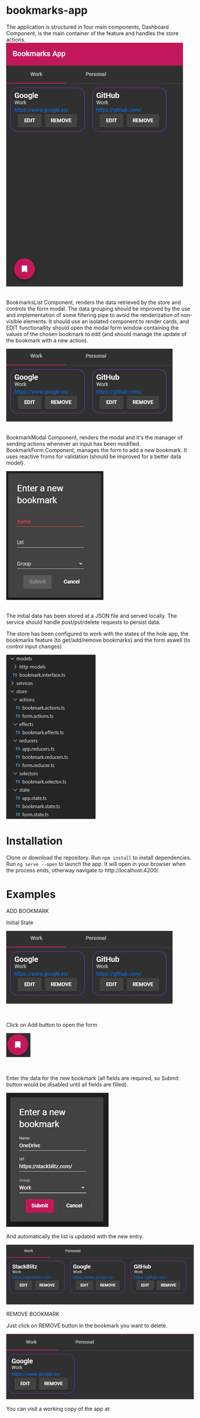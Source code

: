 # bookmarks-app

The application is structured in four main components,
  Dashboard Component, is the main container of the feature and handles the store actions.
  ![Dashboard](/src/assets/images/dashboard.png)

  </br>
  BookmarksList Component, renders the data retrieved by the store and controls the form modal. The data grouping should be improved by the use and implementation of some filtering pipe to avoid the renderization of non-visible elements.
  It should use an isolated component to render cards, and EDIT functionallity should open the modal form window containing the values of the chosen bookmark to edit (and should manage the update of the bookmark with a new action).

  ![List](/src/assets/images/list.png)
  
  </br>
  BookmarkModal Component, renders the modal and it's the manager of sending actions whenever an input has been modified.
  </br>
  BookmarkForm Component, manages the form to add a new bookmark. It uses reactive froms for validation (should be improved for a better data model).

  ![List](/src/assets/images/form-modal.png)
  
  </br>
The initial data has been stored at a JSON file and served locally. The service should handle post/put/delete requests to persist data.

The store has been configured to work with the states of the hole app, the bookmarks feature (to get/add/remove bookmarks) and the form aswell (to control input changes).

  ![List](/src/assets/images/store.png)

# Installation

Clone or download the repository.
Run <code>npm install</code> to install dependencies.
</br>
Run <code>ng serve --open</code> to launch the app. It will open in your browser when the process ends, otherway navigate to http://localhost:4200/.


# Examples

ADD BOOKMARK

Initial State

![List](/src/assets/images/list.png)

</br>

Click on Add button to open the form

![List](/src/assets/images/add.png)

</br>


Enter the data for the new bookmark (all fields are required, so Submit button would be disabled until all fields are filled).

![List](/src/assets/images/form-filled.png)
</br>

And automatically the list is updated with the new entry.

![List](/src/assets/images/list-updated.png)
</br>

REMOVE BOOKMARK

Just click on REMOVE button in the bookmark you want to delete.

![List](/src/assets/images/list-updated-remove.png)
</br>


You can visit a working copy of the app at:
